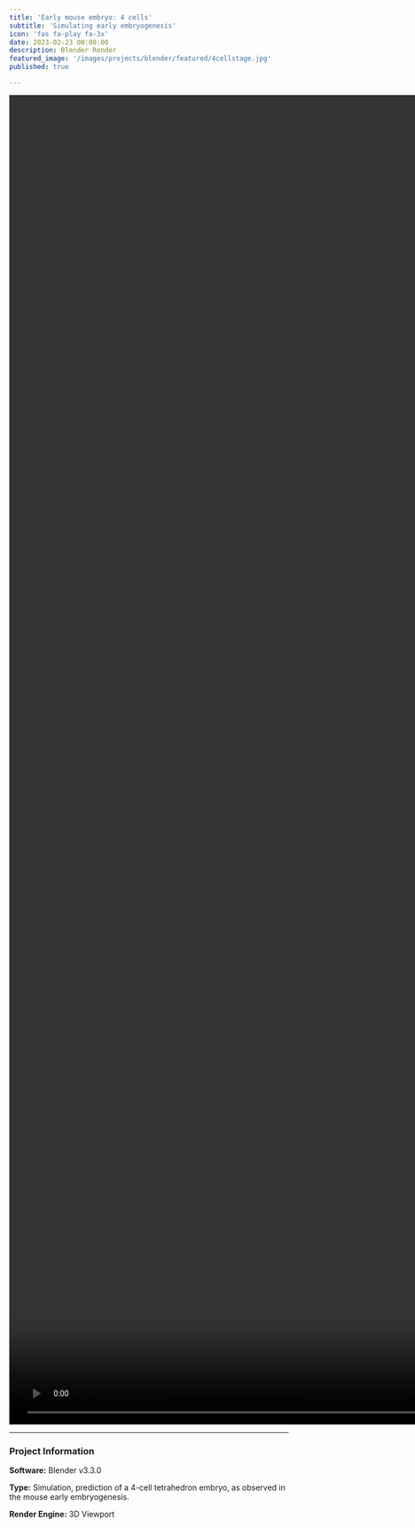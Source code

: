 ```yaml
---
title: 'Early mouse embryo: 4 cells'
subtitle: 'Simulating early embryogenesis'
icon: 'fas fa-play fa-3x'
date: 2023-02-23 00:00:00
description: Blender Render
featured_image: '/images/projects/blender/featured/4cellstage.jpg'
published: true

---
```


<video style="width:100vh; height:60vh;" controls loop autoplay>
    <source src="{{site.baseurl}}/images/projects/blender/full_size/4cellstage.mp4" type="video/mp4">
</video>

---

### Project Information

**Software:** Blender v3.3.0

**Type:** Simulation, prediction of a 4-cell tetrahedron embryo, as observed in the mouse early embryogenesis.

**Render Engine:** 3D Viewport